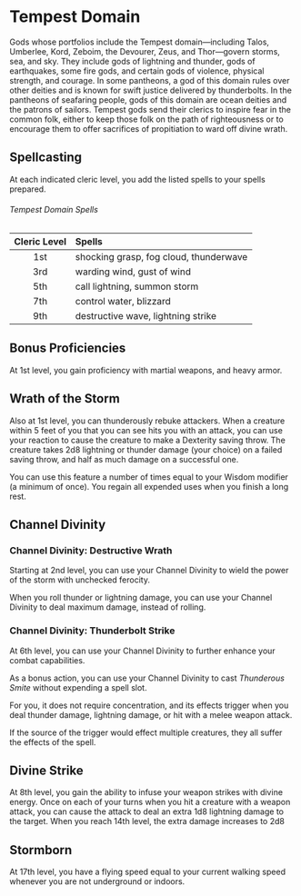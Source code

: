 # Tempest Domain
Gods whose portfolios include the Tempest domain—including Talos, Umberlee, Kord, Zeboim, the Devourer, Zeus, and Thor—govern storms, sea, and sky. They include gods of lightning and thunder, gods of earthquakes, some fire gods, and certain gods of violence, physical strength, and courage. In some pantheons, a god of this domain rules over other deities and is known for swift justice delivered by thunderbolts. In the pantheons of seafaring people, gods of this domain are ocean deities and the patrons of sailors. Tempest gods send their clerics to inspire fear in the common folk, either to keep those folk on the path of righteousness or to encourage them to offer sacrifices of propitiation to ward off divine wrath.

## Spellcasting
At each indicated cleric level, you add the listed spells to your spells prepared.

###### Tempest Domain Spells

| Cleric Level | Spells                                 |
|:------------:|:---------------------------------------|
| 1st          | shocking grasp, fog cloud, thunderwave |
| 3rd          | warding wind, gust of wind             |
| 5th          | call lightning, summon storm           |
| 7th          | control water, blizzard                |
| 9th          | destructive wave, lightning strike     |

## Bonus Proficiencies
At 1st level, you gain proficiency with martial weapons, and heavy armor.

## Wrath of the Storm
Also at 1st level, you can thunderously rebuke attackers. When a creature within 5 feet of you that you can see hits you with an attack, you can use your reaction to cause the creature to make a Dexterity saving throw. The creature takes 2d8 lightning or thunder damage (your choice) on a failed saving throw, and half as much damage on a successful one.

You can use this feature a number of times equal to your Wisdom modifier (a minimum of once). You regain all expended uses when you finish a long rest.

## Channel Divinity
### Channel Divinity: Destructive Wrath
Starting at 2nd level, you can use your Channel Divinity to wield the power of the storm with unchecked ferocity.

When you roll thunder or lightning damage, you can use your Channel Divinity to deal maximum damage, instead of rolling.

### Channel Divinity: Thunderbolt Strike
At 6th level, you can use your Channel Divinity to further enhance your combat capabilities.

As a bonus action, you can use your Channel Divinity to cast *Thunderous Smite* without expending a spell slot.

For you, it does not require concentration, and its effects trigger when you deal thunder damage, lightning damage, or hit with a melee weapon attack.

If the source of the trigger would effect multiple creatures, they all suffer the effects of the spell.

## Divine Strike
At 8th level, you gain the ability to infuse your weapon strikes with divine energy. Once on each of your turns when you hit a creature with a weapon attack, you can cause the attack to deal an extra 1d8 lightning damage to the target. When you reach 14th level, the extra damage increases to 2d8

## Stormborn
At 17th level, you have a flying speed equal to your current walking speed whenever you are not underground or indoors.